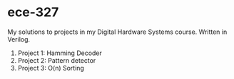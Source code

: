 # ece-327
My solutions to projects in my Digital Hardware Systems course. Written in Verilog.

1. Project 1: Hamming Decoder
2. Project 2: Pattern detector
3. Project 3: O(n) Sorting
